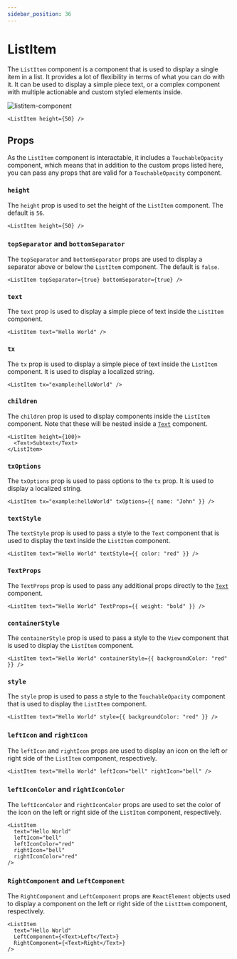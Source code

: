 ```yaml
---
sidebar_position: 36
---
```


# ListItem

The `ListItem` component is a component that is used to display a single item in a list. It provides a lot of flexibility in terms of what you can do with it. It can be used to display a simple piece text, or a complex component with multiple actionable and custom styled elements inside.

![listitem-component](https://github.com/user-attachments/assets/009aed59-5597-4d0b-b861-972608ddb8ea)

```tsx
<ListItem height={50} />
```

## Props

As the `ListItem` component is interactable, it includes a `TouchableOpacity` component, which means that in addition to the custom props listed here, you can pass any props that are valid for a `TouchableOpacity` component.

### `height`

The `height` prop is used to set the height of the `ListItem` component. The default is `56`.

```tsx
<ListItem height={50} />
```

### `topSeparator` and `bottomSeparator`

The `topSeparator` and `bottomSeparator` props are used to display a separator above or below the `ListItem` component. The default is `false`.

```tsx
<ListItem topSeparator={true} bottomSeparator={true} />
```

### `text`

The `text` prop is used to display a simple piece of text inside the `ListItem` component.

```tsx
<ListItem text="Hello World" />
```

### `tx`

The `tx` prop is used to display a simple piece of text inside the `ListItem` component. It is used to display a localized string.

```tsx
<ListItem tx="example:helloWorld" />
```

### `children`

The `children` prop is used to display components inside the `ListItem` component. Note that these will be nested inside a [`Text`](./Text.md) component.

```tsx
<ListItem height={100}>
  <Text>Subtext</Text>
</ListItem>
```

### `txOptions`

The `txOptions` prop is used to pass options to the `tx` prop. It is used to display a localized string.

```tsx
<ListItem tx="example:helloWorld" txOptions={{ name: "John" }} />
```

### `textStyle`

The `textStyle` prop is used to pass a style to the `Text` component that is used to display the text inside the `ListItem` component.

```tsx
<ListItem text="Hello World" textStyle={{ color: "red" }} />
```

### `TextProps`

The `TextProps` prop is used to pass any additional props directly to the [`Text`](./Text.md) component.

```tsx
<ListItem text="Hello World" TextProps={{ weight: "bold" }} />
```

### `containerStyle`

The `containerStyle` prop is used to pass a style to the `View` component that is used to display the `ListItem` component.

```tsx
<ListItem text="Hello World" containerStyle={{ backgroundColor: "red" }} />
```

### `style`

The `style` prop is used to pass a style to the `TouchableOpacity` component that is used to display the `ListItem` component.

```tsx
<ListItem text="Hello World" style={{ backgroundColor: "red" }} />
```

### `leftIcon` and `rightIcon`

The `leftIcon` and `rightIcon` props are used to display an icon on the left or right side of the `ListItem` component, respectively.

```tsx
<ListItem text="Hello World" leftIcon="bell" rightIcon="bell" />
```

### `leftIconColor` and `rightIconColor`

The `leftIconColor` and `rightIconColor` props are used to set the color of the icon on the left or right side of the `ListItem` component, respectively.

```tsx
<ListItem
  text="Hello World"
  leftIcon="bell"
  leftIconColor="red"
  rightIcon="bell"
  rightIconColor="red"
/>
```

### `RightComponent` and `LeftComponent`

The `RightComponent` and `LeftComponent` props are `ReactElement` objects used to display a component on the left or right side of the `ListItem` component, respectively.

```tsx
<ListItem
  text="Hello World"
  LeftComponent={<Text>Left</Text>}
  RightComponent={<Text>Right</Text>}
/>
```
